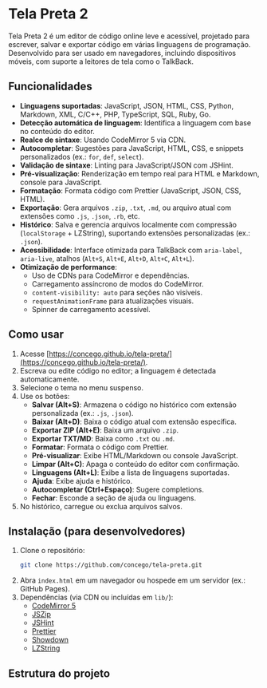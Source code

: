 # Tela Preta 2

Tela Preta 2 é um editor de código online leve e acessível, projetado para escrever, salvar e exportar código em várias linguagens de programação. Desenvolvido para ser usado em navegadores, incluindo dispositivos móveis, com suporte a leitores de tela como o TalkBack.

## Funcionalidades

- **Linguagens suportadas**: JavaScript, JSON, HTML, CSS, Python, Markdown, XML, C/C++, PHP, TypeScript, SQL, Ruby, Go.
- **Detecção automática de linguagem**: Identifica a linguagem com base no conteúdo do editor.
- **Realce de sintaxe**: Usando CodeMirror 5 via CDN.
- **Autocompletar**: Sugestões para JavaScript, HTML, CSS, e snippets personalizados (ex.: `for`, `def`, `select`).
- **Validação de sintaxe**: Linting para JavaScript/JSON com JSHint.
- **Pré-visualização**: Renderização em tempo real para HTML e Markdown, console para JavaScript.
- **Formatação**: Formata código com Prettier (JavaScript, JSON, CSS, HTML).
- **Exportação**: Gera arquivos `.zip`, `.txt`, `.md`, ou arquivo atual com extensões como `.js`, `.json`, `.rb`, etc.
- **Histórico**: Salva e gerencia arquivos localmente com compressão (`localStorage` + LZString), suportando extensões personalizadas (ex.: `.json`).
- **Acessibilidade**: Interface otimizada para TalkBack com `aria-label`, `aria-live`, atalhos (`Alt+S`, `Alt+E`, `Alt+D`, `Alt+C`, `Alt+L`).
- **Otimização de performance**:
  - Uso de CDNs para CodeMirror e dependências.
  - Carregamento assíncrono de modos do CodeMirror.
  - `content-visibility: auto` para seções não visíveis.
  - `requestAnimationFrame` para atualizações visuais.
  - Spinner de carregamento acessível.

## Como usar

1. Acesse [https://concego.github.io/tela-preta/](https://concego.github.io/tela-preta/).
2. Escreva ou edite código no editor; a linguagem é detectada automaticamente.
3. Selecione o tema no menu suspenso.
4. Use os botões:
    - **Salvar (Alt+S)**: Armazena o código no histórico com extensão personalizada (ex.: `.js`, `.json`).
    - **Baixar (Alt+D)**: Baixa o código atual com extensão específica.
    - **Exportar ZIP (Alt+E)**: Baixa um arquivo `.zip`.
    - **Exportar TXT/MD**: Baixa como `.txt` ou `.md`.
    - **Formatar**: Formata o código com Prettier.
    - **Pré-visualizar**: Exibe HTML/Markdown ou console JavaScript.
    - **Limpar (Alt+C)**: Apaga o conteúdo do editor com confirmação.
    - **Linguagens (Alt+L)**: Exibe a lista de linguagens suportadas.
    - **Ajuda**: Exibe ajuda e histórico.
    - **Autocompletar (Ctrl+Espaço)**: Sugere completions.
    - **Fechar**: Esconde a seção de ajuda ou linguagens.
5. No histórico, carregue ou exclua arquivos salvos.

## Instalação (para desenvolvedores)

1. Clone o repositório:
    ```bash
    git clone https://github.com/concego/tela-preta.git
    ```
2. Abra `index.html` em um navegador ou hospede em um servidor (ex.: GitHub Pages).
3. Dependências (via CDN ou incluídas em `lib/`):
    - [CodeMirror 5](https://cdnjs.com/libraries/codemirror)
    - [JSZip](https://stuk.github.io/jszip/)
    - [JSHint](https://jshint.com/)
    - [Prettier](https://prettier.io/)
    - [Showdown](https://showdownjs.com/)
    - [LZString](https://pieroxy.net/blog/pages/lz-string/index.html)

## Estrutura do projeto